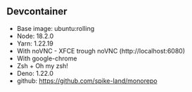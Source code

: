 ## Devcontainer

- Base image: ubuntu:rolling
- Node: 18.2.0
- Yarn: 1.22.19
- With noVNC - XFCE trough noVNC (http://localhost:6080)
- With google-chrome
- Zsh + Oh my zsh!
- Deno: 1.22.0
- github: https://github.com/spike-land/monorepo
